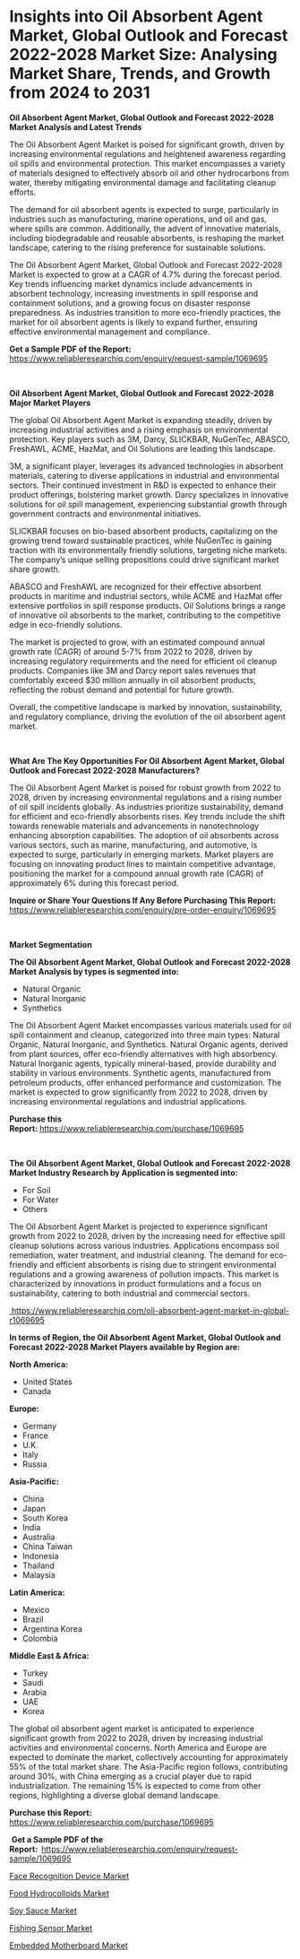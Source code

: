 <p><h1>Insights into Oil Absorbent Agent Market, Global Outlook and Forecast 2022-2028 Market Size: Analysing Market Share, Trends, and Growth from 2024 to 2031</h1></p><p><strong>Oil Absorbent Agent Market, Global Outlook and Forecast 2022-2028 Market Analysis and Latest Trends</strong></p>
<p><p>The Oil Absorbent Agent Market is poised for significant growth, driven by increasing environmental regulations and heightened awareness regarding oil spills and environmental protection. This market encompasses a variety of materials designed to effectively absorb oil and other hydrocarbons from water, thereby mitigating environmental damage and facilitating cleanup efforts.</p><p>The demand for oil absorbent agents is expected to surge, particularly in industries such as manufacturing, marine operations, and oil and gas, where spills are common. Additionally, the advent of innovative materials, including biodegradable and reusable absorbents, is reshaping the market landscape, catering to the rising preference for sustainable solutions.</p><p>The Oil Absorbent Agent Market, Global Outlook and Forecast 2022-2028 Market is expected to grow at a CAGR of 4.7% during the forecast period. Key trends influencing market dynamics include advancements in absorbent technology, increasing investments in spill response and containment solutions, and a growing focus on disaster response preparedness. As industries transition to more eco-friendly practices, the market for oil absorbent agents is likely to expand further, ensuring effective environmental management and compliance.</p></p>
<p><strong>Get a Sample PDF of the Report:&nbsp;</strong> <a href="https://www.reliableresearchiq.com/enquiry/request-sample/1069695?utm_campaign=1578&utm_medium=2&utm_source=Github&utm_content=ia&utm_term=18102024&utm_id=oil-absorbent-agent-market-global-outlook-and-forecast-2022-2028">https://www.reliableresearchiq.com/enquiry/request-sample/1069695</a></p>
<p>&nbsp;</p>
<p><strong>Oil Absorbent Agent Market, Global Outlook and Forecast 2022-2028 Major Market Players</strong></p>
<p><p>The global Oil Absorbent Agent Market is expanding steadily, driven by increasing industrial activities and a rising emphasis on environmental protection. Key players such as 3M, Darcy, SLICKBAR, NuGenTec, ABASCO, FreshAWL, ACME, HazMat, and Oil Solutions are leading this landscape.</p><p>3M, a significant player, leverages its advanced technologies in absorbent materials, catering to diverse applications in industrial and environmental sectors. Their continued investment in R&D is expected to enhance their product offerings, bolstering market growth. Darcy specializes in innovative solutions for oil spill management, experiencing substantial growth through government contracts and environmental initiatives.</p><p>SLICKBAR focuses on bio-based absorbent products, capitalizing on the growing trend toward sustainable practices, while NuGenTec is gaining traction with its environmentally friendly solutions, targeting niche markets. The company’s unique selling propositions could drive significant market share growth.</p><p>ABASCO and FreshAWL are recognized for their effective absorbent products in maritime and industrial sectors, while ACME and HazMat offer extensive portfolios in spill response products. Oil Solutions brings a range of innovative oil absorbents to the market, contributing to the competitive edge in eco-friendly solutions.</p><p>The market is projected to grow, with an estimated compound annual growth rate (CAGR) of around 5-7% from 2022 to 2028, driven by increasing regulatory requirements and the need for efficient oil cleanup products. Companies like 3M and Darcy report sales revenues that comfortably exceed $30 million annually in oil absorbent products, reflecting the robust demand and potential for future growth.</p><p>Overall, the competitive landscape is marked by innovation, sustainability, and regulatory compliance, driving the evolution of the oil absorbent agent market.</p></p>
<p>&nbsp;</p>
<p><strong>What Are The Key Opportunities For Oil Absorbent Agent Market, Global Outlook and Forecast 2022-2028 Manufacturers?</strong></p>
<p><p>The Oil Absorbent Agent Market is poised for robust growth from 2022 to 2028, driven by increasing environmental regulations and a rising number of oil spill incidents globally. As industries prioritize sustainability, demand for efficient and eco-friendly absorbents rises. Key trends include the shift towards renewable materials and advancements in nanotechnology enhancing absorption capabilities. The adoption of oil absorbents across various sectors, such as marine, manufacturing, and automotive, is expected to surge, particularly in emerging markets. Market players are focusing on innovating product lines to maintain competitive advantage, positioning the market for a compound annual growth rate (CAGR) of approximately 6% during this forecast period.</p></p>
<p><strong>Inquire or Share Your Questions If Any Before Purchasing This Report:</strong> <a href="https://www.reliableresearchiq.com/enquiry/pre-order-enquiry/1069695?utm_campaign=1578&utm_medium=2&utm_source=Github&utm_content=ia&utm_term=18102024&utm_id=oil-absorbent-agent-market-global-outlook-and-forecast-2022-2028">https://www.reliableresearchiq.com/enquiry/pre-order-enquiry/1069695</a></p>
<p>&nbsp;</p>
<p><strong>Market Segmentation</strong></p>
<p><strong>The Oil Absorbent Agent Market, Global Outlook and Forecast 2022-2028 Market Analysis by types is segmented into:</strong></p>
<p><ul><li>Natural Organic</li><li>Natural Inorganic</li><li>Synthetics</li></ul></p>
<p><p>The Oil Absorbent Agent Market encompasses various materials used for oil spill containment and cleanup, categorized into three main types: Natural Organic, Natural Inorganic, and Synthetics. Natural Organic agents, derived from plant sources, offer eco-friendly alternatives with high absorbency. Natural Inorganic agents, typically mineral-based, provide durability and stability in various environments. Synthetic agents, manufactured from petroleum products, offer enhanced performance and customization. The market is expected to grow significantly from 2022 to 2028, driven by increasing environmental regulations and industrial applications.</p></p>
<p><strong>Purchase this Report:&nbsp;</strong><a href="https://www.reliableresearchiq.com/purchase/1069695?utm_campaign=1578&utm_medium=2&utm_source=Github&utm_content=ia&utm_term=18102024&utm_id=oil-absorbent-agent-market-global-outlook-and-forecast-2022-2028">https://www.reliableresearchiq.com/purchase/1069695</a></p>
<p>&nbsp;</p>
<p><strong>The Oil Absorbent Agent Market, Global Outlook and Forecast 2022-2028 Market Industry Research by Application is segmented into:</strong></p>
<p><ul><li>For Soil</li><li>For Water</li><li>Others</li></ul></p>
<p><p>The Oil Absorbent Agent Market is projected to experience significant growth from 2022 to 2028, driven by the increasing need for effective spill cleanup solutions across various industries. Applications encompass soil remediation, water treatment, and industrial cleaning. The demand for eco-friendly and efficient absorbents is rising due to stringent environmental regulations and a growing awareness of pollution impacts. This market is characterized by innovations in product formulations and a focus on sustainability, catering to both industrial and commercial sectors.</p></p>
<p><a href="https://www.reliableresearchiq.com/oil-absorbent-agent-market-in-global-r1069695?utm_campaign=1578&utm_medium=2&utm_source=Github&utm_content=ia&utm_term=18102024&utm_id=oil-absorbent-agent-market-global-outlook-and-forecast-2022-2028">&nbsp;https://www.reliableresearchiq.com/oil-absorbent-agent-market-in-global-r1069695</a></p>
<p><strong>In terms of Region, the Oil Absorbent Agent Market, Global Outlook and Forecast 2022-2028 Market Players available by Region are:</strong></p>
<p>
    <p> <strong> North America: </strong>
        <ul>
            <li>United States</li>
            <li>Canada</li>
        </ul>
        </p> 
    <p> <strong> Europe: </strong>
        <ul>
            <li>Germany</li>
            <li>France</li>
            <li>U.K.</li>
            <li>Italy</li>
            <li>Russia</li>
        </ul>
        </p> 
    <p> <strong> Asia-Pacific: </strong>
        <ul>
            <li>China</li>
            <li>Japan</li>
            <li>South Korea</li>
            <li>India</li>
            <li>Australia</li>
            <li>China Taiwan</li>
            <li>Indonesia</li>
            <li>Thailand</li>
            <li>Malaysia</li>
        </ul>
        </p> 
    <p> <strong> Latin America: </strong>
        <ul>
            <li>Mexico</li>
            <li>Brazil</li>
            <li>Argentina Korea</li>
            <li>Colombia</li>
        </ul>
        </p> 
    <p> <strong> Middle East & Africa: </strong>
        <ul>
            <li>Turkey</li>
            <li>Saudi</li>
            <li>Arabia</li>
            <li>UAE</li>
            <li>Korea</li>
        </ul>
    </p>
    </p>
<p><p>The global oil absorbent agent market is anticipated to experience significant growth from 2022 to 2028, driven by increasing industrial activities and environmental concerns. North America and Europe are expected to dominate the market, collectively accounting for approximately 55% of the total market share. The Asia-Pacific region follows, contributing around 30%, with China emerging as a crucial player due to rapid industrialization. The remaining 15% is expected to come from other regions, highlighting a diverse global demand landscape.</p></p>
<p><strong>Purchase this Report: </strong><a href="https://www.reliableresearchiq.com/purchase/1069695?utm_campaign=1578&utm_medium=2&utm_source=Github&utm_content=ia&utm_term=18102024&utm_id=oil-absorbent-agent-market-global-outlook-and-forecast-2022-2028">https://www.reliableresearchiq.com/purchase/1069695</a></p>
<p>&nbsp;<strong>Get a Sample PDF of the Report:&nbsp;&nbsp;</strong><a href="https://www.reliableresearchiq.com/enquiry/request-sample/1069695?utm_campaign=1578&utm_medium=2&utm_source=Github&utm_content=ia&utm_term=18102024&utm_id=oil-absorbent-agent-market-global-outlook-and-forecast-2022-2028">https://www.reliableresearchiq.com/enquiry/request-sample/1069695</a></p>
<p><strong></strong></p>
<p><p><a href="https://www.linkedin.com/pulse/digital-transformation-face-recognition-device-industry-market-twsaf?utm_campaign=1578&utm_medium=2&utm_source=Github&utm_content=ia&utm_term=18102024&utm_id=oil-absorbent-agent-market-global-outlook-and-forecast-2022-2028">Face Recognition Device Market</a></p><p><a href="https://www.linkedin.com/pulse/food-hydrocolloids-industry-forecast-market-shifts-strategic-cylof?utm_campaign=1578&utm_medium=2&utm_source=Github&utm_content=ia&utm_term=18102024&utm_id=oil-absorbent-agent-market-global-outlook-and-forecast-2022-2028">Food Hydrocolloids Market</a></p><p><a href="https://www.linkedin.com/pulse/decoding-soy-sauce-market-signals-growth-algorithms-2024-2031-kc6vf?utm_campaign=1578&utm_medium=2&utm_source=Github&utm_content=ia&utm_term=18102024&utm_id=oil-absorbent-agent-market-global-outlook-and-forecast-2022-2028">Soy Sauce Market</a></p><p><a href="https://www.linkedin.com/pulse/fishing-sensor-market-trends-focusing-insight-forecast-analysis-rvlvf?utm_campaign=1578&utm_medium=2&utm_source=Github&utm_content=ia&utm_term=18102024&utm_id=oil-absorbent-agent-market-global-outlook-and-forecast-2022-2028">Fishing Sensor Market</a></p><p><a href="https://www.linkedin.com/pulse/embedded-motherboard-market-growth-outlook-from-2024-2031-projecting-8nilf?utm_campaign=1578&utm_medium=2&utm_source=Github&utm_content=ia&utm_term=18102024&utm_id=oil-absorbent-agent-market-global-outlook-and-forecast-2022-2028">Embedded Motherboard Market</a></p></p>